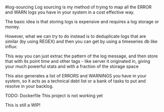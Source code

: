 #log-sourcing
Log sourcing is my method of trying to map all the ERROR and WARN logs you have in your system in a cost effective way.

The basic idea is that storing logs is expensive and requires a log storage or money.

However, what we can try to do instead is to deduplicate logs that are similar (by using REGEX) and then you can get by using a timeseries db like influx:

This way you can just extrac the pattern of the log message, and then store that with its point time and other tags - like server it originated in, giving your much powerful stats and with a fraction of the storage space

This also generates a list of ERRORS and WARNINGS you have in your system, so it acts as a technical debt list or a bank of tasks to put and resolve in your backlog.

TODO:
Dockerfile
This project is not working yet

This is still a WIP!